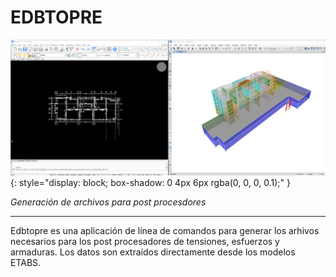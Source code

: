 # EDBTOPRE

![edbtopre](../images/index1.png){: style="display: block; box-shadow: 0 4px 6px rgba(0, 0, 0, 0.1);" }

_Generación de archivos para post procesdores_

---

Edbtopre es una aplicación de línea de comandos para generar los arhivos necesarios para los post procesadores de tensiones, esfuerzos y armaduras. Los datos son extraídos directamente desde los modelos ETABS.
